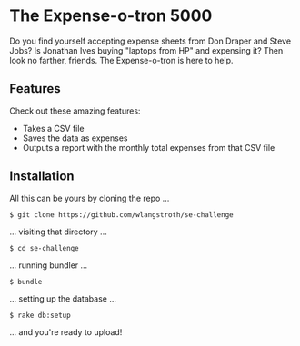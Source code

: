 # The Expense-o-tron 5000

Do you find yourself accepting expense sheets from Don Draper and Steve Jobs? Is
Jonathan Ives buying "laptops from HP" and expensing it? Then look no farther,
friends. The Expense-o-tron is here to help.

## Features

Check out these amazing features:

* Takes a CSV file
* Saves the data as expenses
* Outputs a report with the monthly total expenses from that CSV file

## Installation

All this can be yours by cloning the repo ...

    $ git clone https://github.com/wlangstroth/se-challenge

... visiting that directory ...

    $ cd se-challenge

... running bundler ...

    $ bundle

... setting up the database ...

    $ rake db:setup

... and you're ready to upload!
